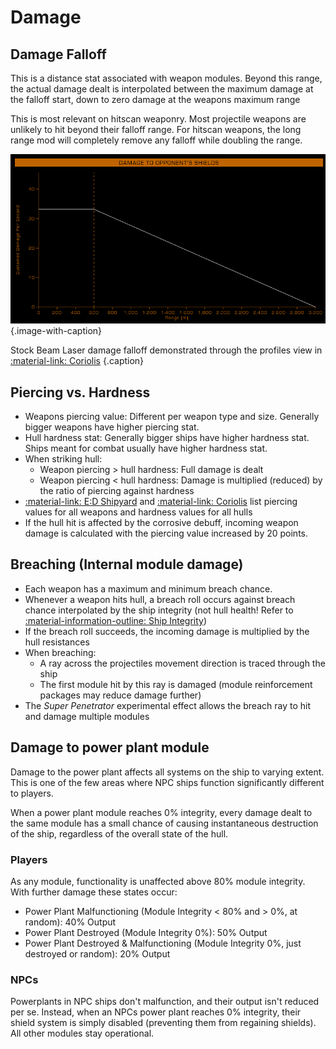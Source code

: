 # Damage

## Damage Falloff

This is a distance stat associated with weapon modules. Beyond this range, the actual damage dealt is interpolated between the maximum damage at the falloff start, down to zero damage at the weapons maximum range

This is most relevant on hitscan weaponry. Most projectile weapons are unlikely to hit beyond their falloff range. For hitscan weapons, the long range mod will completely remove any falloff while doubling the range.

![](../assets/falloff.png)
{.image-with-caption}

Stock Beam Laser damage falloff demonstrated through the profiles view in [:material-link: Coriolis](https://coriolis.io)
{.caption}

## Piercing vs. Hardness

* Weapons piercing value: Different per weapon type and size. Generally bigger weapons have higher piercing stat.
* Hull hardness stat: Generally bigger ships have higher hardness stat. Ships meant for combat usually have higher hardness stat.
* When striking hull:
    * Weapon piercing > hull hardness: Full damage is dealt
    * Weapon piercing < hull hardness: Damage is multiplied (reduced) by the ratio of piercing against hardness
* [:material-link: E:D Shipyard](https://edsy.org) and [:material-link: Coriolis](https://coriolis.io) list piercing values for all weapons and hardness values for all hulls
* If the hull hit is affected by the corrosive debuff, incoming weapon damage is calculated with the piercing value increased by 20 points.

## Breaching (Internal module damage)

* Each weapon has a maximum and minimum breach chance.
* Whenever a weapon hits hull, a breach roll occurs against breach chance interpolated by the ship integrity (not hull health! Refer to [:material-information-outline: Ship Integrity](./general.md#ship-integrity))
* If the breach roll succeeds, the incoming damage is multiplied by the hull resistances
* When breaching:
    * A ray across the projectiles movement direction is traced through the ship
    * The first module hit by this ray is damaged (module reinforcement packages may reduce damage further)
* The *Super Penetrator* experimental effect allows the breach ray to hit and damage multiple modules

## Damage to power plant module

Damage to the power plant affects all systems on the ship to varying extent. This is one of the few areas where NPC ships function significantly different to players.

When a power plant module reaches 0% integrity, every damage dealt to the same module has a small chance of causing instantaneous destruction of the ship, regardless of the overall state of the hull.

### Players

As any module, functionality is unaffected above 80% module integrity. With further damage these states occur:

- Power Plant Malfunctioning (Module Integrity < 80% and > 0%, at random): 40% Output
- Power Plant Destroyed (Module Integrity 0%): 50% Output
- Power Plant Destroyed & Malfunctioning (Module Integrity 0%, just destroyed or random): 20% Output

### NPCs

Powerplants in NPC ships don't malfunction, and their output isn't reduced per se. Instead, when an NPCs power plant reaches 0% integrity, their shield system is simply disabled (preventing them from regaining shields). All other modules stay operational.